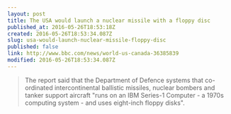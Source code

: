 ```yaml
---
layout: post
title: The USA would launch a nuclear missile with a floppy disc
published_at: 2016-05-26T18:53:18Z
created: 2016-05-26T18:53:34.087Z
slug: usa-would-launch-nuclear-missile-floppy-disc
published: false
link: http://www.bbc.com/news/world-us-canada-36385839
modified: 2016-05-26T18:53:34.087Z
---
```

> The report said that the Department of Defence systems that co-ordinated intercontinental ballistic missiles, nuclear bombers and tanker support aircraft "runs on an IBM Series-1 Computer - a 1970s computing system - and uses eight-inch floppy disks".
